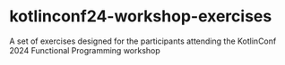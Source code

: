 # kotlinconf24-workshop-exercises
A set of exercises designed for the participants attending the KotlinConf 2024 Functional Programming workshop
